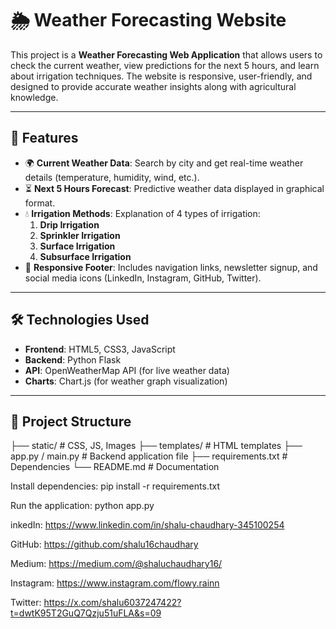# 🌦️ Weather Forecasting Website

This project is a **Weather Forecasting Web Application** that allows users to check the current weather, view predictions for the next 5 hours, and learn about irrigation techniques. The website is responsive, user-friendly, and designed to provide accurate weather insights along with agricultural knowledge.

---

## 🚀 Features
- 🌍 **Current Weather Data**: Search by city and get real-time weather details (temperature, humidity, wind, etc.).
- ⏳ **Next 5 Hours Forecast**: Predictive weather data displayed in graphical format.
- 💧 **Irrigation Methods**: Explanation of 4 types of irrigation:
  1. **Drip Irrigation**
  2. **Sprinkler Irrigation**
  3. **Surface Irrigation**
  4. **Subsurface Irrigation**
- 📱 **Responsive Footer**: Includes navigation links, newsletter signup, and social media icons (LinkedIn, Instagram, GitHub, Twitter).

---

## 🛠️ Technologies Used
- **Frontend**: HTML5, CSS3, JavaScript  
- **Backend**: Python Flask  
- **API**: OpenWeatherMap API (for live weather data)  
- **Charts**: Chart.js (for weather graph visualization)  

---

## 📂 Project Structure
├── static/ # CSS, JS, Images
├── templates/ # HTML templates
├── app.py / main.py # Backend application file
├── requirements.txt # Dependencies
└── README.md # Documentation

Install dependencies:
pip install -r requirements.txt


Run the application:
python app.py


inkedIn: https://www.linkedin.com/in/shalu-chaudhary-345100254

GitHub: https://github.com/shalu16chaudhary

Medium: https://medium.com/@shaluchaudhary16/

Instagram: https://www.instagram.com/flowy.rainn

Twitter: https://x.com/shalu6037247422?t=dwtK95T2GuQ7Qzju51uFLA&s=09

